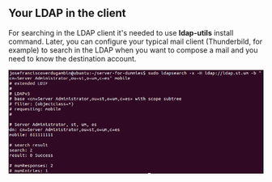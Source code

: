 ## Your LDAP in the client

For searching in the LDAP client it's needed to use **ldap-utils** install command. Later, you can configure your typical mail client (Thunderbild, for example) to search in the LDAP when you want to compose a mail and you need to know the destination account.

![](../../assets/ldap-search.png)
